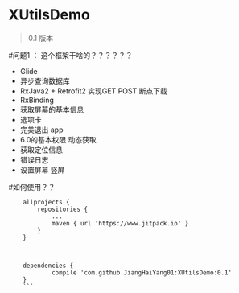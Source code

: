 # XUtilsDemo
>0.1 版本

#问题1 ： 这个框架干啥的？？？？？？
- Glide
- 异步查询数据库
- RxJava2  +  Retrofit2 实现GET POST 断点下载
- RxBinding
- 获取屏幕的基本信息
- 选项卡
- 完美退出 app
- 6.0的基本权限 动态获取
- 获取定位信息
- 错误日志
- 设置屏幕 竖屏



#如何使用？？
```
	allprojects {
		repositories {
			...
			maven { url 'https://www.jitpack.io' }
		}
	}
```

```


	dependencies {
	        compile 'com.github.JiangHaiYang01:XUtilsDemo:0.1'
	}
	```
	
	
	